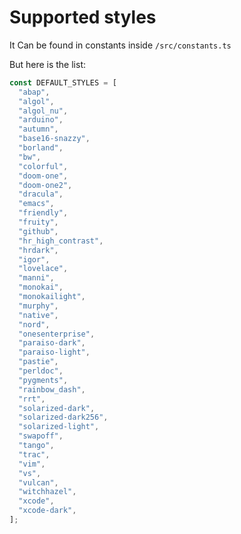 # Supported styles

It Can be found in constants inside `/src/constants.ts`

But here is the list:

```typescript
const DEFAULT_STYLES = [
  "abap",
  "algol",
  "algol_nu",
  "arduino",
  "autumn",
  "base16-snazzy",
  "borland",
  "bw",
  "colorful",
  "doom-one",
  "doom-one2",
  "dracula",
  "emacs",
  "friendly",
  "fruity",
  "github",
  "hr_high_contrast",
  "hrdark",
  "igor",
  "lovelace",
  "manni",
  "monokai",
  "monokailight",
  "murphy",
  "native",
  "nord",
  "onesenterprise",
  "paraiso-dark",
  "paraiso-light",
  "pastie",
  "perldoc",
  "pygments",
  "rainbow_dash",
  "rrt",
  "solarized-dark",
  "solarized-dark256",
  "solarized-light",
  "swapoff",
  "tango",
  "trac",
  "vim",
  "vs",
  "vulcan",
  "witchhazel",
  "xcode",
  "xcode-dark",
];
```
